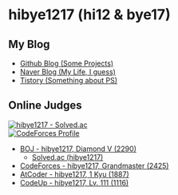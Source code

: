 # hibye1217 (hi12 & bye17)

## My Blog
- [Github Blog (Some Projects)](https://hibye1217.github.io)
- [Naver Blog (My Life, I guess)](https://blog.naver.com/hibye1217)
- [Tistory (Something about PS)](https://hibye1217.tistory.com)

## Online Judges
[![hibye1217 - Solved.ac](http://mazassumnida.wtf/api/v2/generate_badge?boj=hibye1217)](https://solved.ac/profile/hibye1217)  
[![CodeForces Profile](http://cf.leed.at?id=hibye1217)](https://codeforces.com/profile/hibye1217)

- [BOJ - hibye1217, Diamond V (2290)](https://www.acmicpc.net/user/hibye1217)
  - [Solved.ac (hibye1217)](https://solved.ac/profile/hibye1217)
- [CodeForces - hibye1217, Grandmaster (2425)](https://codeforces.com/profile/hibye1217)
- [AtCoder - hibye1217, 1 Kyu (1887)](https://atcoder.jp/users/hibye1217)
- [CodeUp - hibye1217, Lv. 111 (1116)](https://codeup.kr/userinfo.php?user=hibye1217)
